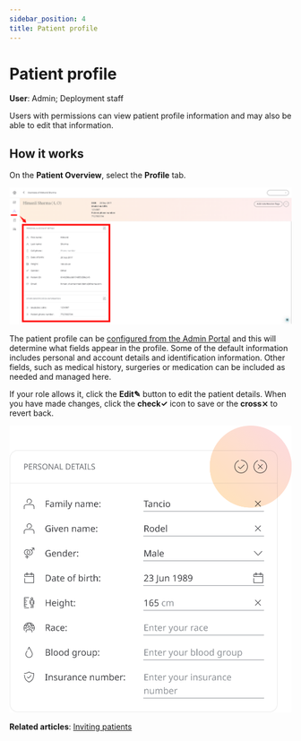 ```yaml
---
sidebar_position: 4
title: Patient profile
---
```

# Patient profile
**User**: Admin; Deployment staff

Users with permissions can view patient profile information and may also be able to edit that information.
## How it works​
On the **Patient Overview**, select the **Profile** tab.

![Patient Overview](./assets/PatientProfile01.png)

The patient profile can be [configured from the Admin Portal](../../admin-portal/managing-deployments/configuring-the-user-profile/user-profile-details.md) and this will determine what fields appear in the profile. Some of the default information includes personal and account details and identification information. Other fields, such as medical history, surgeries or medication can be included as needed and managed here.

If your role allows it, click the **Edit✎** button to edit the patient details. When you have made changes, click the **check✓** icon to save or the **cross⨯** to revert back.

![Edit profile](./assets/PatientProfile02.png)

**Related articles**: [Inviting patients](../roles-and-permissions/inviting-patients.md)
